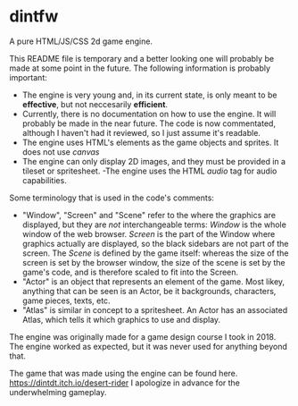 # dintfw
A pure HTML/JS/CSS 2d game engine.

This README file is temporary and a better looking one will probably be
made at some point in the future.
The following information is probably important:

- The engine is very young and, in its current state, is only meant to be **effective**, but not
neccesarily **efficient**.
- Currently, there is no documentation on how to use the engine. It will probably be made in the near future.
The code is now commentated, although I haven't had it reviewed, so I just assume it's readable.
- The engine uses HTML's elements as the game objects and sprites. It does not use *canvas*
- The engine can only display 2D images, and they must be provided in a tileset or spritesheet. 
-The engine uses the HTML *audio* tag for audio capabilities.

Some terminology that is used in the code's comments:
- "Window", "Screen" and "Scene" refer to the where the graphics are displayed, but they are *not* interchangeable terms:
 *Window* is the whole window of the web browser. *Screen* is the part of the Window where graphics actually are displayed, so the black
 sidebars are not part of the screen. The *Scene* is defined by the game itself: whereas the size of the screen is set by the browser window, the
 size of the scene is set by the game's code, and is therefore scaled to fit into the Screen.
- "Actor" is an object that represents an element of the game. Most likey, anything that can be seen is an Actor, be it backgrounds, characters,
 game pieces, texts, etc.
- "Atlas" is similar in concept to a spritesheet. An Actor has an associated Atlas, which tells it which graphics to use and display.

The engine was originally made for a game design course I took in 2018. The engine worked as expected, but it was never used for anything beyond that.

The game that was made using the engine can be found here.
https://dintdt.itch.io/desert-rider
I apologize in advance for the underwhelming gameplay.
